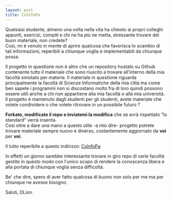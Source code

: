 ```yaml
---
layout: post
title: CsInfoPa
---
```

Qualsiasi studente, almeno una volta nella vita ha chiesto ai propri colleghi appunti, esercizi, compiti e chi ne ha più ne metta, stressante trovare del buon materiale, non credete?   
Così, mi è venuto in mente di aprire qualcosa che favorisca lo scambio di tali informazioni, reperibili a chiunque voglia e implementabili da chiunque possa.

Il progetto in questione non è altro che un repository hostato su Github contenente tutto il materiale che sono riuscito a trovare all’interno della mia facoltà smistato per materie. Il materiale in questione riguarda principalmente la facoltà di Scienze Informatiche della mia città ma come ben sapete i programmi non si discostano molto fra di loro quindi possono essere utili anche a chi non appartiene alla mia facoltà o alla mia università. Il progetto è mantenuto dagli studenti per gli studenti, avete materiale che volete condividere o che volete ritrovare in un possibile futuro ?

**Forkate, modificate il repo e inviatemi la modifica** che se avrà rispettato "lo standard" verrà inserita.   
Così oltre a dare una mano a questo utile -a mio dire- progetto potrete trovare materiale sempre nuovo e diverso, costantemente aggiornato da **voi** per **voi**.

Il tutto reperibile a questo indirizzo: [CsInfoPa](http://dlion.github.io/CsInfoPa/)

In effetti un giorno sarebbe interessante trovare in giro repo di varie facoltà gestite in questo modo con l'unico scopo di rendere la conoscenza libera e alla portata di chiunque voglia senza difficoltà.

Be' che dire, spero di aver fatto qualcosa di buono non solo per me ma per chiunque ne avesse bisogno.

Saluti, DLion.
